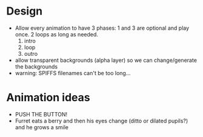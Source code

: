 # Design
* Allow every animation to have 3 phases: 1 and 3 are optional and play once.  2 loops as long as needed.
  1. intro
  2. loop
  3. outro
* allow transparent backgrounds (alpha layer) so we can change/generate the backgrounds
* warning: SPIFFS filenames can't be too long...

# Animation ideas

* PUSH THE BUTTON!
* Furret eats a berry and then his eyes change (ditto or dilated pupils?) and he grows a smile
